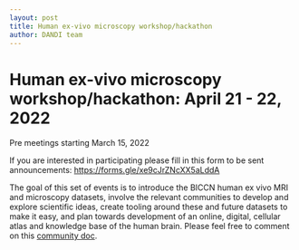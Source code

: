 ```yaml
---
layout: post
title: Human ex-vivo microscopy workshop/hackathon
author: DANDI team
---
```


# Human ex-vivo microscopy workshop/hackathon: April 21 - 22, 2022

Pre meetings starting March 15, 2022

If you are interested in participating please fill in this form to be sent 
announcements: https://forms.gle/xe9cJrZNcXX5aLddA

The goal of this set of events is to introduce the BICCN human ex vivo MRI and 
microscopy datasets, involve the relevant communities to develop and explore 
scientific ideas, create tooling around these and future datasets to make it 
easy, and plan towards development of an online, digital, cellular atlas and 
knowledge base of the human brain. Please feel free to comment on this [community 
doc](https://docs.google.com/document/d/1jZPCXtYAjQJGjjhMCWl0wCiYwIssGqZfb7qcyiAZXio/edit).
